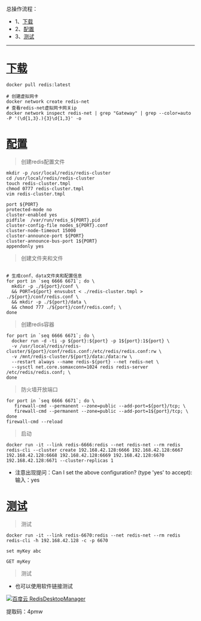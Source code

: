总操作流程：
- 1、[下载](#docker-01)
- 2、[配置](#docker-02)
- 3、[测试](#docker-03)

***

# <a name="docker-01" href="#" >下载</a>

```shell
docker pull redis:latest

# 创建虚拟网卡
docker network create redis-net
# 查看redis-net虚拟网卡网关ip
docker network inspect redis-net | grep "Gateway" | grep --color=auto -P '(\d{1,3}.){3}\d{1,3}' -o
```

# <a name="docker-02" href="#" >配置</a>

> 创建redis配置文件

```shell
mkdir -p /usr/local/redis/redis-cluster
cd /usr/local/redis/redis-cluster
touch redis-cluster.tmpl
chmod 0777 redis-cluster.tmpl
vim redis-cluster.tmpl
```

```shell
port ${PORT}
protected-mode no
cluster-enabled yes
pidfile  /var/run/redis_${PORT}.pid 
cluster-config-file nodes_${PORT}.conf
cluster-node-timeout 15000
cluster-announce-port ${PORT}
cluster-announce-bus-port 1${PORT}
appendonly yes
```

> 创建文件夹和文件

```shell

# 生成conf、data文件夹和配置信息
for port in `seq 6666 6671`; do \
  mkdir -p ./${port}/conf \
  && PORT=${port} envsubst < ./redis-cluster.tmpl > ./${port}/conf/redis.conf \
  && mkdir -p ./${port}/data \
  && chmod 777 ./${port}/conf/redis.conf; \
done
```
> 创建redis容器

```shell
for port in `seq 6666 6671`; do \
  docker run -d -ti -p ${port}:${port} -p 1${port}:1${port} \
  -v /usr/local/redis/redis-cluster/${port}/conf/redis.conf:/etc/redis/redis.conf:rw \
  -v /mnt/redis-cluster/${port}/data:/data:rw \
  --restart always --name redis-${port} --net redis-net \
  --sysctl net.core.somaxconn=1024 redis redis-server /etc/redis/redis.conf; \
done
```

> 防火墙开放端口

```shell
for port in `seq 6666 6671`; do \
   firewall-cmd --permanent --zone=public --add-port=${port}/tcp; \
   firewall-cmd --permanent --zone=public --add-port=1${port}/tcp; \
done 
firewall-cmd --reload
```

> 启动

```
docker run -it --link redis-6666:redis --net redis-net --rm redis redis-cli --cluster create 192.168.42.128:6666 192.168.42.128:6667 192.168.42.128:6668 192.168.42.128:6669 192.168.42.128:6670 192.168.42.128:6671 --cluster-replicas 1
```

- 注意出现提问：Can I set the above configuration? (type 'yes' to accept): 输入：yes

# <a name="docker-03" href="#" >测试</a>

> 测试

```
docker run -it --link redis-6670:redis --net redis-net --rm redis redis-cli -h 192.168.42.128 -c -p 6670

set myKey abc

GET myKey
```

> 测试


- 也可以使用软件链接测试

[![](https://img.shields.io/badge/百度云-RedisDesktopManager-green.svg "百度云 RedisDesktopManager")](https://pan.baidu.com/s/1b1lGG7umXfaB4dxk8sVpBQ)

提取码：4pmw
